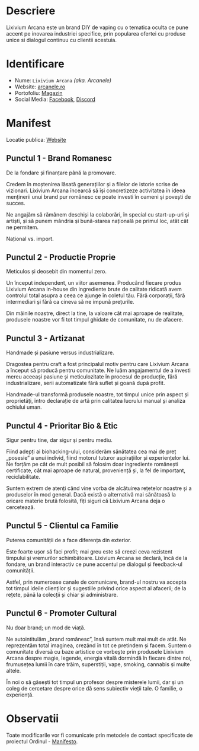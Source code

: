 # Descriere

Lixivium Arcana este un brand DIY de vaping cu o tematica oculta ce pune accent pe inovarea industriei specifice, prin popularea ofertei cu produse unice si dialogul continuu cu clientii acestuia.

# Identificare

- Nume: `Lixivium Arcana` *(aka. Arcanele)* 
- Website: [arcanele.ro](https://arcanele.ro)
- Portofoliu: [Magazin](https://arcanele.ro/magazin/)
- Social Media: [Facebook](https://facebook.com/lixiarcana), [Discord](https://discord.gg/gZkQf2x)

# Manifest

Locatie publica: [Website](https://arcanele.ro/despre/manifesto/)

## Punctul 1 - Brand Romanesc

De la fondare și finanțare până la promovare.

Credem în moștenirea lăsată generațiilor și a filelor de istorie scrise de vizionari. Lixivium Arcana încearcă să își concretizeze activitatea în ideea menținerii unui brand pur românesc ce poate investi în oameni și povești de succes.

Ne angajăm să rămânem deschiși la colaborări, în special cu start-up-uri și artiști, și să punem mândria și bună-starea națională pe primul loc, atât cât ne permitem.

Național vs. import.

## Punctul 2 - Productie Proprie

Meticulos și deosebit din momentul zero.

Un început independent, un viitor asemenea. Producând fiecare produs Lixivium Arcana in-house din ingrediente brute de calitate ridicată avem controlul total asupra a ceea ce ajunge în coletul tău. Fără corporații, fără intermediari și fără ca cineva să ne impună prețurile.

Din mâinile noastre, direct la tine, la valoare cât mai aproape de realitate, produsele noastre vor fi tot timpul ghidate de comunitate, nu de afacere.

## Punctul 3 - Artizanat

Handmade și pasiune versus industrializare.

Dragostea pentru craft a fost principalul motiv pentru care Lixivium Arcana a început să producă pentru comunitate. Ne luăm angajamentul de a investi mereu aceeași pasiune și meticulozitate în procesul de producție, fără industrializare, serii automatizate fără suflet și goană după profit.

Handmade-ul transformă produsele noastre, tot timpul unice prin aspect și proprietăți, întro declarație de artă prin calitatea lucrului manual și analiza ochiului uman.

## Punctul 4 - Prioritar Bio & Etic

Sigur pentru tine, dar sigur și pentru mediu.

Fiind adepți ai biohacking-ului, considerăm sănătatea cea mai de preț „posesie” a unui individ, fiind motorul tuturor aspirațiilor și experiențelor lui. Ne forțăm pe cât de mult posibil să folosim doar ingrediente românești certificate, cât mai aproape de natural, proveniență și, la fel de important, reciclabilitate.

Suntem extrem de atenți când vine vorba de alcătuirea rețetelor noastre și a produselor în mod general. Dacă există o alternativă mai sănătoasă la oricare materie brută folosită, fiți siguri că Lixivium Arcana deja o cercetează.

## Punctul 5 - Clientul ca Familie

Puterea comunității de a face diferența din exterior.

Este foarte ușor să faci profit; mai greu este să creezi ceva rezistent timpului și vremurilor schimbătoare. Lixivium Arcana se declară, încă de la fondare, un brand interactiv ce pune accentul pe dialogul și feedback-ul comunității.

Astfel, prin numeroase canale de comunicare, brand-ul nostru va accepta tot timpul ideile clienților și sugestiile privind orice aspect al afacerii; de la rețete, până la colecții și chiar și administrare.

## Punctul 6 - Promoter Cultural

Nu doar brand; un mod de viață.

Ne autointitulăm „brand românesc”, însă suntem mult mai mult de atât. Ne reprezentăm total imaginea, crezând în tot ce pretindem și facem. Suntem o comunitate diversă cu baze artistice ce vorbește prin produsele Lixivium Arcana despre magie, legende, energia vitală dormindă în fiecare dintre noi, frumusețea lumii în care trăim, superstiții, vape, smoking, cannabis și multe altele.

În noi o să găsești tot timpul un profesor despre misterele lumii, dar și un coleg de cercetare despre orice dă sens subiectiv vieții tale. O familie, o experiență.

# Observatii

Toate modificarile vor fi comunicate prin metodele de contact specificate de proiectul Ordinul - [Manifesto](https://github.com/ordinul/manifesto).
